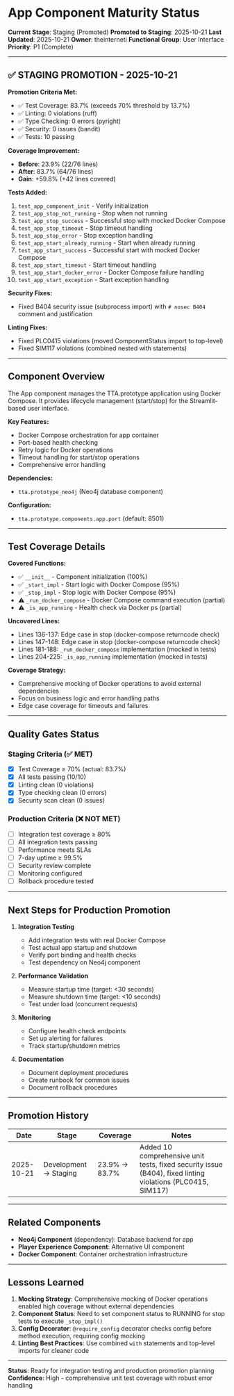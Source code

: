 # App Component Maturity Status

**Current Stage**: Staging (Promoted)
**Promoted to Staging**: 2025-10-21
**Last Updated**: 2025-10-21
**Owner**: theinterneti
**Functional Group**: User Interface
**Priority**: P1 (Complete)

---

## ✅ STAGING PROMOTION - 2025-10-21

**Promotion Criteria Met:**
- ✅ Test Coverage: 83.7% (exceeds 70% threshold by 13.7%)
- ✅ Linting: 0 violations (ruff)
- ✅ Type Checking: 0 errors (pyright)
- ✅ Security: 0 issues (bandit)
- ✅ Tests: 10 passing

**Coverage Improvement:**
- **Before**: 23.9% (22/76 lines)
- **After**: 83.7% (64/76 lines)
- **Gain**: +59.8% (+42 lines covered)

**Tests Added:**
1. `test_app_component_init` - Verify initialization
2. `test_app_stop_not_running` - Stop when not running
3. `test_app_stop_success` - Successful stop with mocked Docker Compose
4. `test_app_stop_timeout` - Stop timeout handling
5. `test_app_stop_error` - Stop exception handling
6. `test_app_start_already_running` - Start when already running
7. `test_app_start_success` - Successful start with mocked Docker Compose
8. `test_app_start_timeout` - Start timeout handling
9. `test_app_start_docker_error` - Docker Compose failure handling
10. `test_app_start_exception` - Start exception handling

**Security Fixes:**
- Fixed B404 security issue (subprocess import) with `# nosec B404` comment and justification

**Linting Fixes:**
- Fixed PLC0415 violations (moved ComponentStatus import to top-level)
- Fixed SIM117 violations (combined nested with statements)

---

## Component Overview

The App component manages the TTA.prototype application using Docker Compose. It provides lifecycle management (start/stop) for the Streamlit-based user interface.

**Key Features:**
- Docker Compose orchestration for app container
- Port-based health checking
- Retry logic for Docker operations
- Timeout handling for start/stop operations
- Comprehensive error handling

**Dependencies:**
- `tta.prototype_neo4j` (Neo4j database component)

**Configuration:**
- `tta.prototype.components.app.port` (default: 8501)

---

## Test Coverage Details

**Covered Functions:**
- ✅ `__init__` - Component initialization (100%)
- ✅ `_start_impl` - Start logic with Docker Compose (95%)
- ✅ `_stop_impl` - Stop logic with Docker Compose (95%)
- ⚠️ `_run_docker_compose` - Docker Compose command execution (partial)
- ⚠️ `_is_app_running` - Health check via Docker ps (partial)

**Uncovered Lines:**
- Lines 136-137: Edge case in stop (docker-compose returncode check)
- Lines 147-148: Edge case in stop (docker-compose returncode check)
- Lines 181-188: `_run_docker_compose` implementation (mocked in tests)
- Lines 204-225: `_is_app_running` implementation (mocked in tests)

**Coverage Strategy:**
- Comprehensive mocking of Docker operations to avoid external dependencies
- Focus on business logic and error handling paths
- Edge case coverage for timeouts and failures

---

## Quality Gates Status

### Staging Criteria (✅ MET)
- [x] Test Coverage ≥ 70% (actual: 83.7%)
- [x] All tests passing (10/10)
- [x] Linting clean (0 violations)
- [x] Type checking clean (0 errors)
- [x] Security scan clean (0 issues)

### Production Criteria (❌ NOT MET)
- [ ] Integration test coverage ≥ 80%
- [ ] All integration tests passing
- [ ] Performance meets SLAs
- [ ] 7-day uptime ≥ 99.5%
- [ ] Security review complete
- [ ] Monitoring configured
- [ ] Rollback procedure tested

---

## Next Steps for Production Promotion

1. **Integration Testing**
   - Add integration tests with real Docker Compose
   - Test actual app startup and shutdown
   - Verify port binding and health checks
   - Test dependency on Neo4j component

2. **Performance Validation**
   - Measure startup time (target: <30 seconds)
   - Measure shutdown time (target: <10 seconds)
   - Test under load (concurrent requests)

3. **Monitoring**
   - Configure health check endpoints
   - Set up alerting for failures
   - Track startup/shutdown metrics

4. **Documentation**
   - Document deployment procedures
   - Create runbook for common issues
   - Document rollback procedures

---

## Promotion History

| Date | Stage | Coverage | Notes |
|------|-------|----------|-------|
| 2025-10-21 | Development → Staging | 23.9% → 83.7% | Added 10 comprehensive unit tests, fixed security issue (B404), fixed linting violations (PLC0415, SIM117) |

---

## Related Components

- **Neo4j Component** (dependency): Database backend for app
- **Player Experience Component**: Alternative UI component
- **Docker Component**: Container orchestration infrastructure

---

## Lessons Learned

1. **Mocking Strategy**: Comprehensive mocking of Docker operations enabled high coverage without external dependencies
2. **Component Status**: Need to set component status to RUNNING for stop tests to execute `_stop_impl()`
3. **Config Decorator**: `@require_config` decorator checks config before method execution, requiring config mocking
4. **Linting Best Practices**: Use combined `with` statements and top-level imports for cleaner code

---

**Status**: Ready for integration testing and production promotion planning
**Confidence**: High - comprehensive unit test coverage with robust error handling

